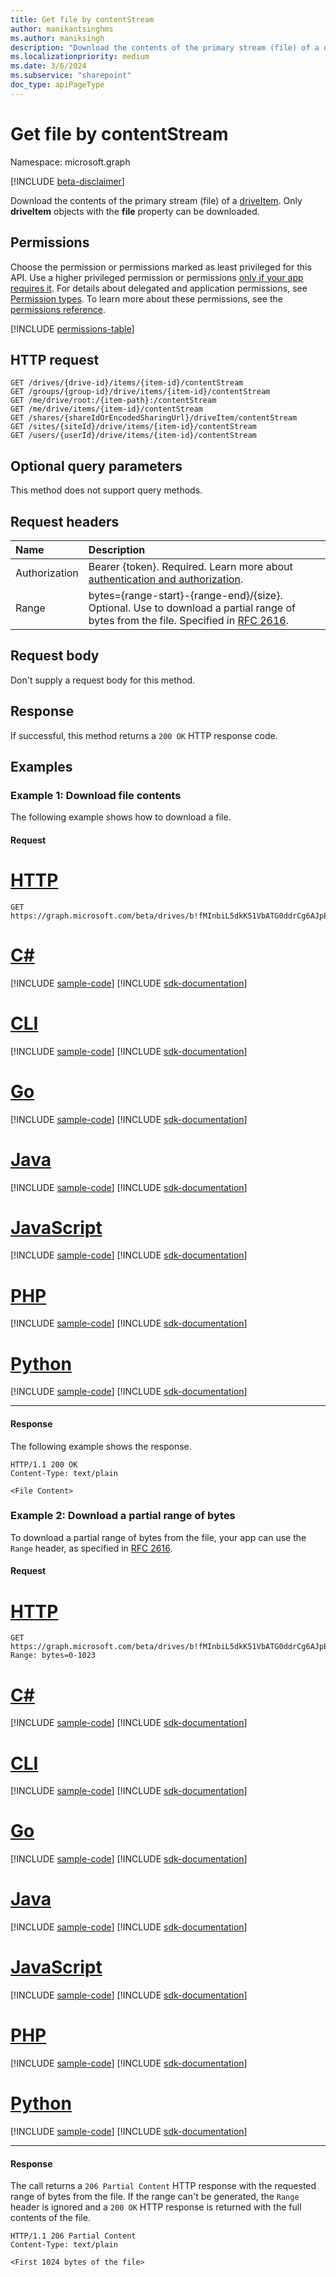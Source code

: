```yaml
---
title: Get file by contentStream
author: manikantsinghms
ms.author: maniksingh
description: "Download the contents of the primary stream (file) of a driveItem. Only driveItem objects with the file property can be downloaded."
ms.localizationpriority: medium
ms.date: 3/6/2024
ms.subservice: "sharepoint"
doc_type: apiPageType
---
```

# Get file by contentStream

Namespace: microsoft.graph

[!INCLUDE [beta-disclaimer](../../includes/beta-disclaimer.md)]

Download the contents of the primary stream (file) of a [driveItem](../resources/driveitem.md). Only **driveItem** objects with the **file** property can be downloaded.

## Permissions

Choose the permission or permissions marked as least privileged for this API. Use a higher privileged permission or permissions [only if your app requires it](/graph/permissions-overview#best-practices-for-using-microsoft-graph-permissions). For details about delegated and application permissions, see [Permission types](/graph/permissions-overview#permission-types). To learn more about these permissions, see the [permissions reference](/graph/permissions-reference).
<!-- { "blockType": "permissions", "name": "driveitem_get_contentstream" } -->
[!INCLUDE [permissions-table](../includes/permissions/driveitem-get-contentstream-permissions.md)]

## HTTP request

<!-- { "blockType": "ignored" } -->

```http
GET /drives/{drive-id}/items/{item-id}/contentStream
GET /groups/{group-id}/drive/items/{item-id}/contentStream
GET /me/drive/root:/{item-path}:/contentStream
GET /me/drive/items/{item-id}/contentStream
GET /shares/{shareIdOrEncodedSharingUrl}/driveItem/contentStream
GET /sites/{siteId}/drive/items/{item-id}/contentStream
GET /users/{userId}/drive/items/{item-id}/contentStream
```

## Optional query parameters

This method does not support query methods.

## Request headers

|Name|Description|
|:---|:---|
|Authorization|Bearer {token}. Required. Learn more about [authentication and authorization](/graph/auth/auth-concepts).|
|Range|bytes={range-start}-{range-end}/{size}. Optional. Use to download a partial range of bytes from the file. Specified in [RFC 2616](https://www.ietf.org/rfc/rfc2616.txt).|

## Request body

Don't supply a request body for this method.

## Response

If successful, this method returns a `200 OK` HTTP response code.


## Examples

### Example 1: Download file contents

The following example shows how to download a file.

#### Request

# [HTTP](#tab/http)
<!-- { "blockType": "request", "name": "download-item-content-stream", "scopes": "files.read" } -->

```msgraph-interactive
GET https://graph.microsoft.com/beta/drives/b!fMInbiL5dkK51VbATG0ddrCg6AJpEj9Lm4uGj5HgEi4guyuYp4W5SbH4dPfXTbCF/items/014Y52UITTNSVUQI43PZBJMKLAY6LJBUVE/contentStream
```

# [C#](#tab/csharp)
[!INCLUDE [sample-code](../includes/snippets/csharp/download-item-content-stream-csharp-snippets.md)]
[!INCLUDE [sdk-documentation](../includes/snippets/snippets-sdk-documentation-link.md)]

# [CLI](#tab/cli)
[!INCLUDE [sample-code](../includes/snippets/cli/download-item-content-stream-cli-snippets.md)]
[!INCLUDE [sdk-documentation](../includes/snippets/snippets-sdk-documentation-link.md)]

# [Go](#tab/go)
[!INCLUDE [sample-code](../includes/snippets/go/download-item-content-stream-go-snippets.md)]
[!INCLUDE [sdk-documentation](../includes/snippets/snippets-sdk-documentation-link.md)]

# [Java](#tab/java)
[!INCLUDE [sample-code](../includes/snippets/java/download-item-content-stream-java-snippets.md)]
[!INCLUDE [sdk-documentation](../includes/snippets/snippets-sdk-documentation-link.md)]

# [JavaScript](#tab/javascript)
[!INCLUDE [sample-code](../includes/snippets/javascript/download-item-content-stream-javascript-snippets.md)]
[!INCLUDE [sdk-documentation](../includes/snippets/snippets-sdk-documentation-link.md)]

# [PHP](#tab/php)
[!INCLUDE [sample-code](../includes/snippets/php/download-item-content-stream-php-snippets.md)]
[!INCLUDE [sdk-documentation](../includes/snippets/snippets-sdk-documentation-link.md)]

# [Python](#tab/python)
[!INCLUDE [sample-code](../includes/snippets/python/download-item-content-stream-python-snippets.md)]
[!INCLUDE [sdk-documentation](../includes/snippets/snippets-sdk-documentation-link.md)]

---

#### Response

The following example shows the response.

<!-- {
  "blockType": "response",
  "truncated": true,
  "@odata.type": "stream"
} -->

```http
HTTP/1.1 200 OK
Content-Type: text/plain

<File Content>
```

### Example 2: Download a partial range of bytes

To download a partial range of bytes from the file, your app can use the `Range` header, as specified in [RFC 2616](https://www.ietf.org/rfc/rfc2616.txt).

#### Request
# [HTTP](#tab/http)
<!-- { "blockType": "request", "opaqueUrl": true, "name": "download-item-partial-stream", "scopes": "files.read" } -->
```msgraph-interactive
GET https://graph.microsoft.com/beta/drives/b!fMInbiL5dkK51VbATG0ddrCg6AJpEj9Lm4uGj5HgEi4guyuYp4W5SbH4dPfXTbCF/items/014Y52UITTNSVUQI43PZBJMKLAY6LJBUVE/contentStream
Range: bytes=0-1023
```

# [C#](#tab/csharp)
[!INCLUDE [sample-code](../includes/snippets/csharp/download-item-partial-stream-csharp-snippets.md)]
[!INCLUDE [sdk-documentation](../includes/snippets/snippets-sdk-documentation-link.md)]

# [CLI](#tab/cli)
[!INCLUDE [sample-code](../includes/snippets/cli/download-item-partial-stream-cli-snippets.md)]
[!INCLUDE [sdk-documentation](../includes/snippets/snippets-sdk-documentation-link.md)]

# [Go](#tab/go)
[!INCLUDE [sample-code](../includes/snippets/go/download-item-partial-stream-go-snippets.md)]
[!INCLUDE [sdk-documentation](../includes/snippets/snippets-sdk-documentation-link.md)]

# [Java](#tab/java)
[!INCLUDE [sample-code](../includes/snippets/java/download-item-partial-stream-java-snippets.md)]
[!INCLUDE [sdk-documentation](../includes/snippets/snippets-sdk-documentation-link.md)]

# [JavaScript](#tab/javascript)
[!INCLUDE [sample-code](../includes/snippets/javascript/download-item-partial-stream-javascript-snippets.md)]
[!INCLUDE [sdk-documentation](../includes/snippets/snippets-sdk-documentation-link.md)]

# [PHP](#tab/php)
[!INCLUDE [sample-code](../includes/snippets/php/download-item-partial-stream-php-snippets.md)]
[!INCLUDE [sdk-documentation](../includes/snippets/snippets-sdk-documentation-link.md)]

# [Python](#tab/python)
[!INCLUDE [sample-code](../includes/snippets/python/download-item-partial-stream-python-snippets.md)]
[!INCLUDE [sdk-documentation](../includes/snippets/snippets-sdk-documentation-link.md)]

---

#### Response

The call returns a `206 Partial Content` HTTP response with the requested range of bytes from the file. If the range can't be generated, the `Range` header is ignored and a `200 OK` HTTP response is returned with the full contents of the file.

<!-- {
  "blockType": "response",
  "truncated": true,
  "@odata.type": "stream"
} -->

```http
HTTP/1.1 206 Partial Content
Content-Type: text/plain

<First 1024 bytes of the file>
```

<!-- {
  "type": "#page.annotation",
  "description": "Download the contents of a driveItem.",
  "keywords": "",
  "section": "documentation",
  "tocPath": "Items/Download",
  "suppressions": [
  ]
} -->

